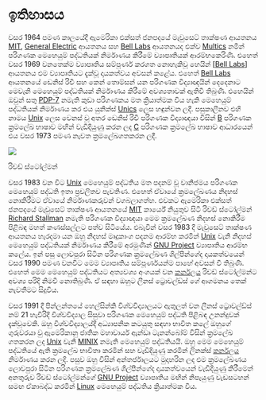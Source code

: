 # ඉතිහාසය

වසර 1964 පමණ කාලයේදී ඇමෙරිකා එක්සත් ජනපදයේ මැචුසෙට් තාක්ෂණ ආයතනය [MIT](https://www.blogger.com/w/index.php?title=MIT&action=edit&redlink=1), [General Electric](https://www.blogger.com/w/index.php?title=General_Electric&action=edit&redlink=1) ආයතනය සහ [Bell Labs](http://en.wikipedia.org/wiki/Bell_Labs) ආයතනයද එක්ව [Multics](https://www.blogger.com/w/index.php?title=Multics&action=edit&redlink=1) නමින් පරිගණක මෙහෙයුම් පද්ධතියක් නිර්මාණය කිරීමේ ව්‍යාපෘතියක් ආරම්භකෙරිණි. එහෙත් වසර 1969 වනතෙක්ම ව්‍යාපෘතිය සම්පූර්ණ කරගත නොහැකිවූ හෙයින් \[[Bell Labs](http://en.wikipedia.org/wiki/Bell_Labs)\] ආයතනය එම ව්‍යාපෘතියට දැක්වූ දායකත්වය අවසන් කළේය. එහෙත් [Bell Labs](http://en.wikipedia.org/wiki/Bell_Labs) ආයතනයේ ඩෙනිස් රිචී සහ කෙන් තොම්සන් යන පරිගණක විද්‍යාඥයින් දෙදෙනාට මෙවැනි මෙහෙයුම් පද්ධතියක් නිර්මාණය කිරීමේ අවශ්‍යතාවක් ඇතිවී තිබුණි. එහෙයින් ඔවුන් සතු [PDP-7](https://www.blogger.com/w/index.php?title=PDP-7&action=edit&redlink=1) නමැති කුඩා පරිගණකය මත ක්‍රියාත්මක විය හැකි මෙහෙයුම් පද්ධතියක් නිර්මාණය කර එය යුනික්ස් [Unics](https://www.blogger.com/w/index.php?title=Unics&action=edit&redlink=1) ලෙස හඳුන්වන ලදී. පසුකාලීනව එහි නාමය [Unix](http://en.wikipedia.org/wiki/UNIX) ලෙස වෙනස් වූ අතර ඩෙනිස් රිචී පරිගණක විද්‍යාඥයා විසින් [B](https://www.blogger.com/wiki/B) පරිගණක ක්‍රමලේඛ භාෂාව මඟින් වැඩිදියුණු කරන ලද [C](http://en.wikipedia.org/wiki/C_%28programming_language%29) පරිගණක ක්‍රමලේඛ භාෂාව ආධාරයෙන් එය වසර 1973 පමණ නැවත ක්‍රමලේඛගතකරන ලදී.

[![](https://upload.wikimedia.org/wikipedia/commons/thumb/f/f4/Richard_Matthew_Stallman_cropped.jpeg/120px-Richard_Matthew_Stallman_cropped.jpeg)](https://www.blogger.com/wiki/ගොනුව:Richard_Matthew_Stallman_cropped.jpeg)

රිචඩ් ස්ටෝල්මන්

වසර 1983 වන විට [Unix](http://en.wikipedia.org/wiki/UNIX) මෙහෙයුම් පද්ධතිය මත පදනම් වූ වානිජමය පරිගණක මෙහෙයුම් පද්ධති ඉතා ප්‍රචලිතව පැවතිණ. එහෙත් ඒවායේ ක්‍රමලේඛණය නිදහස් නොකිරීමට ඒවායේ නිර්මාණකරුවන් වගබලාගත්හ. එවකට ඇමෙරිකා එක්සත් ජනපදයේ මැචුසෙට් තාක්ෂණ ආයතන‍යේ [MIT](https://www.blogger.com/w/index.php?title=MIT&action=edit&redlink=1) කාර්යේ නියුතුව සිටි රිචඩ් ස්ටෝල්මන් [Richard Stallman](https://www.blogger.com/w/index.php?title=Richard_Stallman&action=edit&redlink=1) නමැති පරිගණක විද්‍යාඥයා මෙම ක්‍රමලේඛණ නිදහස් නොකිරීම පිළිබඳ මහත් කණස්සල්ලට පත්ව සිටියේය. එබැවින් වසර 1983 දී මැචුසෙට් තාක්ෂණ ආයතන‍ය හැරදමා යන ඔහු නිදහස් මෘදුකාංග පදනම ආරම්භ කරමින් [Unix](http://en.wikipedia.org/wiki/UNIX) වැනි නිදහස් මෙහෙයුම් පද්ධතියක් නිර්මාණය කිරීමේ අරමුණින් [GNU Project](https://www.blogger.com/w/index.php?title=GNU_Project&action=edit&redlink=1) ව්‍යාපෘතිය ආරම්භ කලේය. ඉන් පසු ලොවපුරා සිටින පරිගණක ක්‍රමලේඛණ ශිල්පීන්ගේද දායකත්වයෙන් වසර 1990 පමණ වනවිට මෙම ව්‍යාපෘතිය සම්පූර්ණයන්ම පාහේ අවසන් වී තිබුණි. එහෙත් මෙම මෙහෙයුම් පද්ධතියට අත්‍යවශ්‍ය අංගයක් වන [කර්නලය](https://www.blogger.com/wiki/කර්නලය_%28පරිගණක%29) රිචඩ් ස්ටෝල්මන්ට අවශ්‍ය පරිදි නිමවී නොතිබුණි. ඒ සඳහා ඔහුට ලීනස් ට්‍රොවල්ඩ්ස් ගේ ආගමනය තෙක් නැවතීමට සිදුවිය.

වසර 1991 දී පින්ලන්තයේ හෙල්සින්කි විශ්වවිද්‍යාලයට ඇතුලත් වන ලීනස් ට්‍රොවල්ඩ්ස් නම් 21 හැවිරිදි විශ්වවිද්‍යාල සිසුවා පරිගණක මෙහෙයුම් පද්ධති පිළිබඳ උනන්දුවක් දැක්වූවෙකි. ඔහු විශ්වවිද්‍යාලය්දී අධ්‍යාපනික කටයුතු සඳහා භාවිත කලේ ඔහුගේ ගුරුවරයා වු ඇමෙරිකානු ජාතික මහාචාර්ය ඇන්ඩෘ ටැනන්බෝම් විසින් ක්‍රමලේඛ ගතකරන ලද [Unix](http://en.wikipedia.org/wiki/UNIX) වැනි [MINIX](https://www.blogger.com/w/index.php?title=MINIX&action=edit&redlink=1) නමැති මෙහෙයුම් පද්ධතියයි. ඔහු මෙම මෙහෙයුම් පද්ධතියේ ඇති ක්‍රමලේඛ භාවිතා කරමින් සහ වැඩිදියුණු කරමින් ලිනක්ස් [කර්නලය](https://www.blogger.com/wiki/කර්නලය_%28පරිගණක%29) නිර්මාණය කරන ලදි. පසුව ඔහු විසින් අන්තර්ජාලයට මුදාහරින ලද එම ක්‍රමලේඛණය ලොවපුරා සිටින පරිගණක ක්‍රමලේඛණ ශිල්පීන්ගේද දායකත්වයෙන් වැඩිදියුණු කිරීමෙන් අනතුරුව රිචඩ් ස්ටෝල්මන්ගේ [GNU Project](https://www.blogger.com/w/index.php?title=GNU_Project&action=edit&redlink=1) ව්‍යාපෘතිය මඟින් නිපැයුණු වැඩසටහන් සමඟ ඒකාබද්ධ කරමින් [Linux](https://www.blogger.com/w/index.php?title=GNU/Linux&action=edit&redlink=1) මෙහෙයුම් පද්ධතිය ක්‍රියාත්මක විය.

